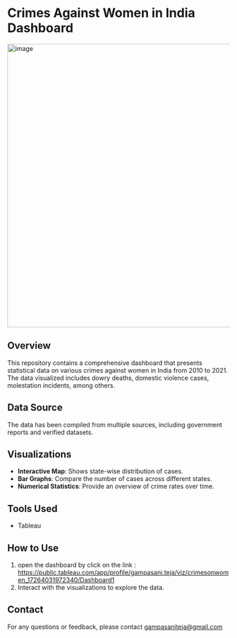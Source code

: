 # Crimes Against Women in India Dashboard

<img width="641" alt="image" src="https://github.com/user-attachments/assets/3cce32f2-08e5-4c2c-94e4-989b6701f76e">


## Overview
This repository contains a comprehensive dashboard that presents statistical data on various crimes against women in India from 2010 to 2021. The data visualized includes dowry deaths, domestic violence cases, molestation incidents, among others.

## Data Source
The data has been compiled from multiple sources, including government reports and verified datasets.

## Visualizations
- **Interactive Map**: Shows state-wise distribution of cases.
- **Bar Graphs**: Compare the number of cases across different states.
- **Numerical Statistics**: Provide an overview of crime rates over time.

## Tools Used
- Tableau 

## How to Use
1. open the dashboard by click on the link : https://public.tableau.com/app/profile/gampasani.teja/viz/crimesonwomen_17264031972340/Dashboard1
3. Interact with the visualizations to explore the data.

## Contact
For any questions or feedback, please contact gampasaniteja@gmail.com

